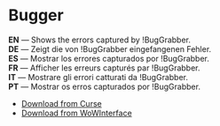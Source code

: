 Bugger
=========

**EN** — Shows the errors captured by !BugGrabber.  
**DE** — Zeigt die von !BugGrabber eingefangenen Fehler.  
**ES** — Mostrar los errores capturados por !BugGrabber.  
**FR** — Afficher les erreurs capturés par !BugGrabber.  
**IT** — Mostrare gli errori catturati da !BugGrabber.  
**PT** — Mostrar os erros capturados por !BugGrabber.

* [Download from Curse](http://www.curse.com/addons/wow/bugger)
* [Download from WoWInterface](http://www.wowinterface.com/downloads/info23144-Bugger.html)
